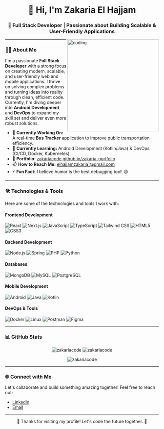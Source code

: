 <h1 align="center">👋 Hi, I'm Zakaria El Hajjam</h1>
<h3 align="center">🚀 Full Stack Developer | Passionate about Building Scalable & User-Friendly Applications</h3>

<img align="right" alt="coding" src="https://raw.githubusercontent.com/TheDudeThatCode/TheDudeThatCode/master/Assets/Developer.gif" width="300" height="auto" />

---

### 👨‍💻 About Me

I'm a passionate **Full Stack Developer** with a strong focus on creating modern, scalable, and user-friendly web and mobile applications. I thrive on solving complex problems and turning ideas into reality through clean, efficient code. Currently, I'm diving deeper into **Android Development** and **DevOps** to expand my skill set and deliver even more robust solutions.

- 🔭 **Currently Working On:** A real-time **Bus Tracker** application to improve public transportation efficiency.
- 🌱 **Currently Learning:** Android Development (Kotlin/Java) & DevOps (CI/CD, Docker, Kubernetes).
- 💼 **Portfolio:** [zakariacode.github.io/zakaria-portfolio](https://zakariacode.github.io/zakaria-portfolio/)
- 📫 **How to Reach Me:** [elhajjamzakaria1@gmail.com](mailto:elhajjamzakaria1@gmail.com)
- ⚡ **Fun Fact:** I believe humor is the best debugging tool! 😄

---

### 🛠️ Technologies & Tools

Here are some of the technologies and tools I work with:

#### Frontend Development
![React](https://img.shields.io/badge/-React-61DAFB?logo=react&logoColor=white)
![Next.js](https://img.shields.io/badge/-Next.js-000000?logo=next.js&logoColor=white)
![JavaScript](https://img.shields.io/badge/-JavaScript-F7DF1E?logo=javascript&logoColor=black)
![TypeScript](https://img.shields.io/badge/-TypeScript-3178C6?logo=typescript&logoColor=white)
![Tailwind CSS](https://img.shields.io/badge/-Tailwind_CSS-38B2AC?logo=tailwind-css&logoColor=white)
![HTML5](https://img.shields.io/badge/-HTML5-E34F26?logo=html5&logoColor=white)
![CSS3](https://img.shields.io/badge/-CSS3-1572B6?logo=css3&logoColor=white)

#### Backend Development
![Node.js](https://img.shields.io/badge/-Node.js-339933?logo=node.js&logoColor=white)
![Spring](https://img.shields.io/badge/-Spring-6DB33F?logo=spring&logoColor=white)
![PHP](https://img.shields.io/badge/-PHP-777BB4?logo=php&logoColor=white)
![Python](https://img.shields.io/badge/-Python-3776AB?logo=python&logoColor=white)

#### Databases
![MongoDB](https://img.shields.io/badge/-MongoDB-47A248?logo=mongodb&logoColor=white)
![MySQL](https://img.shields.io/badge/-MySQL-4479A1?logo=mysql&logoColor=white)
![PostgreSQL](https://img.shields.io/badge/-PostgreSQL-336791?logo=postgresql&logoColor=white)

#### Mobile Development
![Android](https://img.shields.io/badge/-Android-3DDC84?logo=android&logoColor=white)
![Java](https://img.shields.io/badge/-Java-007396?logo=java&logoColor=white)
![Kotlin](https://img.shields.io/badge/-Kotlin-7F52FF?logo=kotlin&logoColor=white)

#### DevOps & Tools
![Docker](https://img.shields.io/badge/-Docker-2496ED?logo=docker&logoColor=white)
![Linux](https://img.shields.io/badge/-Linux-FCC624?logo=linux&logoColor=black)
![Postman](https://img.shields.io/badge/-Postman-FF6C37?logo=postman&logoColor=white)
![Figma](https://img.shields.io/badge/-Figma-F24E1E?logo=figma&logoColor=white)

---

### 📊 GitHub Stats

<p align="center">
  <img align="center" src="https://github-readme-stats.vercel.app/api?username=zakariacode&show_icons=true&theme=dark&hide_border=true" alt="zakariacode" />
  <img align="center" src="https://github-readme-stats.vercel.app/api/top-langs?username=zakariacode&show_icons=true&theme=dark&hide_border=true&layout=compact" alt="zakariacode" />
</p>

<p align="center">
  <img align="center" src="https://github-readme-streak-stats.herokuapp.com/?user=zakariacode&theme=dark&hide_border=true" alt="zakariacode" />
</p>

---

### 🌐 Connect with Me

Let's collaborate and build something amazing together! Feel free to reach out:

- [LinkedIn](https://linkedin.com/in/zakaria-el-hajjam)
- [Email](mailto:elhajjamzakaria1@gmail.com)

---

<p align="center">🚀 Thanks for visiting my profile! Let's code the future together. 🚀</p>

